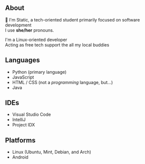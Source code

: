 ## About
👋 I'm Static, a tech-oriented student primarily focused on software development\
I use **she/her** pronouns.

I'm a Linux-oriented developer\
Acting as free tech support the all my local buddies

## Languages

- Python (primary language)
- JavaScript
- HTML / CSS (not a *programming* language, but...)
- Java

## IDEs
- Visual Studio Code
- IntelliJ
- Project IDX

## Platforms
- Linux (Ubuntu, Mint, Debian, and Arch)
- Android
